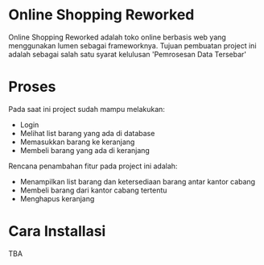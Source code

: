 # Online Shopping Reworked
Online Shopping Reworked adalah toko online berbasis web yang menggunakan lumen sebagai frameworknya. Tujuan pembuatan project ini adalah sebagai salah satu syarat kelulusan 'Pemrosesan Data Tersebar'

# Proses
Pada saat ini project sudah mampu melakukan:
- Login
- Melihat list barang yang ada di database
- Memasukkan barang ke keranjang
- Membeli barang yang ada di keranjang

Rencana penambahan fitur pada project ini adalah:
- Menampilkan list barang dan ketersediaan barang antar kantor cabang
- Membeli barang dari kantor cabang tertentu
- Menghapus keranjang

# Cara Installasi
TBA
